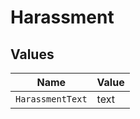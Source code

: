 # Harassment


## Values

| Name             | Value            |
| ---------------- | ---------------- |
| `HarassmentText` | text             |